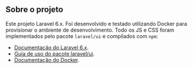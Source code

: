 ## Sobre o projeto

Este projeto Laravel 6.x. Foi desenvolvido e testado utilizando Docker para provisionar o ambiente de desenvolvimento. Todo os JS e CSS foram implementados pelo pacote `laravel/ui` e compilados com `npm`:

- [Documentação do Laravel 6.x](https://laravel.com/docs/6.x).
- [Guia de uso do pacote laravel/ui](https://laravel.com/docs/6.x/frontend).
- [Documentação do Docker](https://docs.docker.com/compose/reference/up/).
